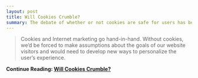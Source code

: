 ```yaml
---
layout: post
title: Will Cookies Crumble?
summary: The debate of whether or not cookies are safe for users has been contested for years. Here are some of my thoughts on the matter.
---
```

>Cookies and Internet marketing go hand-in-hand. Without cookies, we’d be forced to make assumptions about the goals of our website visitors and would need to develop new ways to personalize the user’s experience.

**Continue Reading: [Will Cookies Crumble?](http://www.turtledove.com/blog/will-cookies-crumble/)**